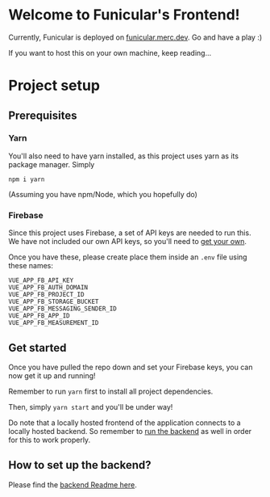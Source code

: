 # Welcome to Funicular's Frontend!

Currently, Funicular is deployed on [funicular.merc.dev](funicular.merc.dev). Go and have a play :)

If you want to host this on your own  machine, keep reading...


# Project setup

## Prerequisites


### Yarn

You'll also need to have yarn installed, as this project uses yarn as its package manager. Simply 

```npm i yarn```

(Assuming you have npm/Node, which you hopefully do)

### Firebase 

Since this project uses Firebase, a set of API keys are needed to run this. We have not included our own API keys, so you'll need to [get your own](https://firebase.google.com/docs/auth). 

Once you have these, please create place them inside an `.env` file using these names:

```
VUE_APP_FB_API_KEY
VUE_APP_FB_AUTH_DOMAIN
VUE_APP_FB_PROJECT_ID
VUE_APP_FB_STORAGE_BUCKET
VUE_APP_FB_MESSAGING_SENDER_ID
VUE_APP_FB_APP_ID
VUE_APP_FB_MEASUREMENT_ID
```



## Get started

Once you have pulled the repo down and set your Firebase keys, you can now get it up and running!

Remember to run `yarn` first to install all project dependencies. 

Then, simply `yarn start` and you'll be under way!

Do note that a locally hosted frontend of the application connects to a locally hosted backend. So remember to [run the backend](https://github.com/p4p-51/jubilant-octo-funicular/blob/main/backend/README.md) as well in order for this to work properly. 

## How to set up the backend?

Please find the [backend Readme here](https://github.com/p4p-51/jubilant-octo-funicular/blob/main/backend/README.md).